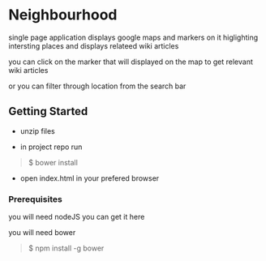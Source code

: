 # Neighbourhood

single page application displays google maps and markers on it higlighting intersting places and displays relateed wiki articles

you can click on the marker that will displayed on the map to get relevant wiki articles

or you can filter through location from the search bar

## Getting Started

* unzip files

* in project repo run

> $ bower install

* open index.html in your prefered browser

### Prerequisites

you will need nodeJS you can get it here

[node js ]: nodejs.org/en/

you will need bower
> $ npm install -g bower
